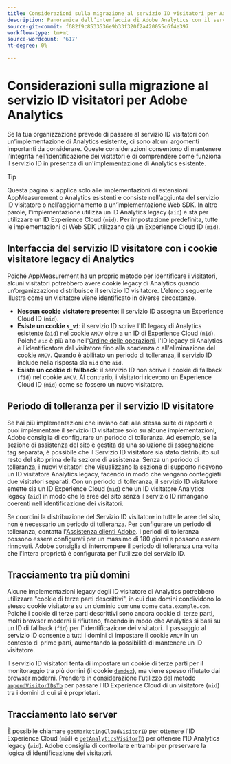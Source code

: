 ```yaml
---
title: Considerazioni sulla migrazione al servizio ID visitatori per Adobe Analytics
description: Panoramica dell’interfaccia di Adobe Analytics con il servizio ID visitatori.
source-git-commit: f682f9c8533536e9b33f320f2a420055c6f4e397
workflow-type: tm+mt
source-wordcount: '617'
ht-degree: 0%

---
```


# Considerazioni sulla migrazione al servizio ID visitatori per Adobe Analytics

Se la tua organizzazione prevede di passare al servizio ID visitatori con un’implementazione di Analytics esistente, ci sono alcuni argomenti importanti da considerare. Queste considerazioni consentono di mantenere l&#39;integrità nell&#39;identificazione dei visitatori e di comprendere come funziona il servizio ID in presenza di un&#39;implementazione di Analytics esistente.

>[!TIP]
>
>Questa pagina si applica solo alle implementazioni di estensioni AppMeasurement o Analytics esistenti e consiste nell’aggiunta del servizio ID visitatore o nell’aggiornamento a un’implementazione Web SDK. In altre parole, l&#39;implementazione utilizza un ID Analytics legacy (`aid`) e sta per utilizzare un ID Experience Cloud (`mid`). Per impostazione predefinita, tutte le implementazioni di Web SDK utilizzano già un Experience Cloud ID (`mid`).

## Interfaccia del servizio ID visitatore con i cookie visitatore legacy di Analytics

Poiché AppMeasurement ha un proprio metodo per identificare i visitatori, alcuni visitatori potrebbero avere cookie legacy di Analytics quando un’organizzazione distribuisce il servizio ID visitatore. L’elenco seguente illustra come un visitatore viene identificato in diverse circostanze.

* **Nessun cookie visitatore presente**: il servizio ID assegna un Experience Cloud ID (`mid`).
* **Esiste un cookie `s_vi`**: il servizio ID scrive l&#39;ID legacy di Analytics esistente (`aid`) nel cookie `AMCV` oltre a un ID di Experience Cloud (`mid`). Poiché `aid` è più alto nell&#39;[Ordine delle operazioni](overview.md), l&#39;ID legacy di Analytics è l&#39;identificatore del visitatore fino alla scadenza o all&#39;eliminazione del cookie `AMCV`. Quando è abilitato un periodo di tolleranza, il servizio ID include nella risposta sia `mid` che `aid`.
* **Esiste un cookie di fallback**: il servizio ID non scrive il cookie di fallback (`fid`) nel cookie `AMCV`. Al contrario, i visitatori ricevono un Experience Cloud ID (`mid`) come se fossero un nuovo visitatore.

## Periodo di tolleranza per il servizio ID visitatore

Se hai più implementazioni che inviano dati alla stessa suite di rapporti e puoi implementare il servizio ID visitatore solo su alcune implementazioni, Adobe consiglia di configurare un periodo di tolleranza. Ad esempio, se la sezione di assistenza del sito è gestita da una soluzione di assegnazione tag separata, è possibile che il Servizio ID visitatore sia stato distribuito sul resto del sito prima della sezione di assistenza. Senza un periodo di tolleranza, i nuovi visitatori che visualizzano la sezione di supporto ricevono un ID visitatore Analytics legacy, facendo in modo che vengano conteggiati due visitatori separati. Con un periodo di tolleranza, il servizio ID visitatore emette sia un ID Experience Cloud (`mid`) che un ID visitatore Analytics legacy (`aid`) in modo che le aree del sito senza il servizio ID rimangano coerenti nell&#39;identificazione dei visitatori.

Se coordini la distribuzione del Servizio ID visitatore in tutte le aree del sito, non è necessario un periodo di tolleranza. Per configurare un periodo di tolleranza, contatta l&#39;[Assistenza clienti Adobe](https://helpx.adobe.com/it/marketing-cloud/contact-support.html). I periodi di tolleranza possono essere configurati per un massimo di 180 giorni e possono essere rinnovati. Adobe consiglia di interrompere il periodo di tolleranza una volta che l&#39;intera proprietà è configurata per l&#39;utilizzo del servizio ID.

## Tracciamento tra più domini

Alcune implementazioni legacy degli ID visitatore di Analytics potrebbero utilizzare &quot;cookie di terze parti descrittivi&quot;, in cui due domini condividono lo stesso cookie visitatore su un dominio comune come `data.example.com`. Poiché i cookie di terze parti descrittivi sono ancora cookie di terze parti, molti browser moderni li rifiutano, facendo in modo che Analytics si basi su un ID di fallback (`fid`) per l&#39;identificazione dei visitatori. Il passaggio al servizio ID consente a tutti i domini di impostare il cookie `AMCV` in un contesto di prime parti, aumentando la possibilità di mantenere un ID visitatore.

Il servizio ID visitatori tenta di impostare un cookie di terze parti per il monitoraggio tra più domini (il cookie [`demdex`](https://experienceleague.adobe.com/en/docs/id-service/using/intro/cookies)), ma viene spesso rifiutato dai browser moderni. Prendere in considerazione l&#39;utilizzo del metodo [`appendVisitorIDsTo`](https://experienceleague.adobe.com/en/docs/id-service/using/id-service-api/methods/appendvisitorid) per passare l&#39;ID Experience Cloud di un visitatore (`mid`) tra i domini di cui si è proprietari.

## Tracciamento lato server

È possibile chiamare [`getMarketingCloudVisitorID`](https://experienceleague.adobe.com/en/docs/id-service/using/id-service-api/methods/getmcvid) per ottenere l&#39;ID Experience Cloud (`mid`) e [`getAnalyticsVisitorID`](https://experienceleague.adobe.com/en/docs/id-service/using/id-service-api/methods/getanalyticsvisitorid) per ottenere l&#39;ID Analytics legacy (`aid`). Adobe consiglia di controllare entrambi per preservare la logica di identificazione dei visitatori.
